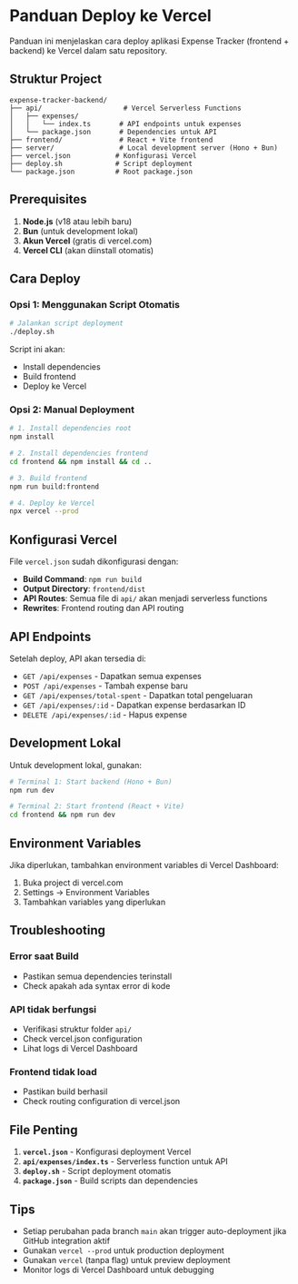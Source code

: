 # Panduan Deploy ke Vercel

Panduan ini menjelaskan cara deploy aplikasi Expense Tracker (frontend + backend) ke Vercel dalam satu repository.

## Struktur Project

```
expense-tracker-backend/
├── api/                    # Vercel Serverless Functions
│   ├── expenses/
│   │   └── index.ts       # API endpoints untuk expenses
│   └── package.json       # Dependencies untuk API
├── frontend/              # React + Vite frontend
├── server/                # Local development server (Hono + Bun)
├── vercel.json           # Konfigurasi Vercel
├── deploy.sh             # Script deployment
└── package.json          # Root package.json
```

## Prerequisites

1. **Node.js** (v18 atau lebih baru)
2. **Bun** (untuk development lokal)
3. **Akun Vercel** (gratis di vercel.com)
4. **Vercel CLI** (akan diinstall otomatis)

## Cara Deploy

### Opsi 1: Menggunakan Script Otomatis

```bash
# Jalankan script deployment
./deploy.sh
```

Script ini akan:

- Install dependencies
- Build frontend
- Deploy ke Vercel

### Opsi 2: Manual Deployment

```bash
# 1. Install dependencies root
npm install

# 2. Install dependencies frontend
cd frontend && npm install && cd ..

# 3. Build frontend
npm run build:frontend

# 4. Deploy ke Vercel
npx vercel --prod
```

## Konfigurasi Vercel

File `vercel.json` sudah dikonfigurasi dengan:

- **Build Command**: `npm run build`
- **Output Directory**: `frontend/dist`
- **API Routes**: Semua file di `api/` akan menjadi serverless functions
- **Rewrites**: Frontend routing dan API routing

## API Endpoints

Setelah deploy, API akan tersedia di:

- `GET /api/expenses` - Dapatkan semua expenses
- `POST /api/expenses` - Tambah expense baru
- `GET /api/expenses/total-spent` - Dapatkan total pengeluaran
- `GET /api/expenses/:id` - Dapatkan expense berdasarkan ID
- `DELETE /api/expenses/:id` - Hapus expense

## Development Lokal

Untuk development lokal, gunakan:

```bash
# Terminal 1: Start backend (Hono + Bun)
npm run dev

# Terminal 2: Start frontend (React + Vite)
cd frontend && npm run dev
```

## Environment Variables

Jika diperlukan, tambahkan environment variables di Vercel Dashboard:

1. Buka project di vercel.com
2. Settings → Environment Variables
3. Tambahkan variables yang diperlukan

## Troubleshooting

### Error saat Build

- Pastikan semua dependencies terinstall
- Check apakah ada syntax error di kode

### API tidak berfungsi

- Verifikasi struktur folder `api/`
- Check vercel.json configuration
- Lihat logs di Vercel Dashboard

### Frontend tidak load

- Pastikan build berhasil
- Check routing configuration di vercel.json

## File Penting

1. **`vercel.json`** - Konfigurasi deployment Vercel
2. **`api/expenses/index.ts`** - Serverless function untuk API
3. **`deploy.sh`** - Script deployment otomatis
4. **`package.json`** - Build scripts dan dependencies

## Tips

- Setiap perubahan pada branch `main` akan trigger auto-deployment jika GitHub integration aktif
- Gunakan `vercel --prod` untuk production deployment
- Gunakan `vercel` (tanpa flag) untuk preview deployment
- Monitor logs di Vercel Dashboard untuk debugging
